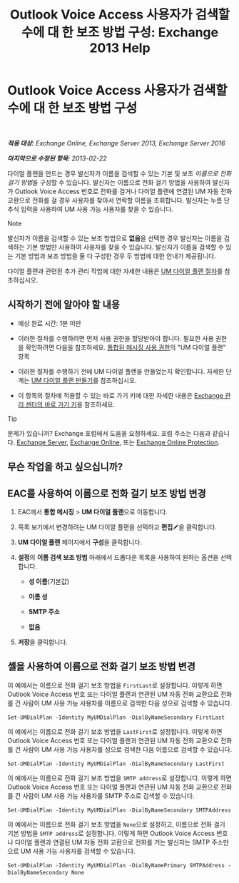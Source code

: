 ﻿---
title: 'Outlook Voice Access 사용자가 검색할 수에 대 한 보조 방법 구성: Exchange 2013 Help'
TOCTitle: Outlook Voice Access 사용자가 검색할 수에 대 한 보조 방법 구성
ms:assetid: 5cd4e0a0-d023-45a1-aa3c-b8dea6ec6d72
ms:mtpsurl: https://technet.microsoft.com/ko-kr/library/Aa998311(v=EXCHG.150)
ms:contentKeyID: 52057923
ms.date: 05/22/2018
mtps_version: v=EXCHG.150
ms.translationtype: MT
---

# Outlook Voice Access 사용자가 검색할 수에 대 한 보조 방법 구성

 

_**적용 대상:** Exchange Online, Exchange Server 2013, Exchange Server 2016_

_**마지막으로 수정된 항목:** 2013-02-22_

다이얼 플랜을 만드는 경우 발신자가 이름을 검색할 수 있는 기본 및 보조 *이름으로 전화 걸기 방법*을 구성할 수 있습니다. 발신자는 이름으로 전화 걸기 방법을 사용하여 발신자가 Outlook Voice Access 번호로 전화를 걸거나 다이얼 플랜에 연결된 UM 자동 전화 교환으로 전화를 걸 경우 사용자를 찾아서 연락할 이름을 조회합니다. 발신자는 누름 단추식 입력을 사용하여 UM 사용 가능 사용자를 찾을 수 있습니다.


> [!NOTE]
> 발신자가 이름을 검색할 수 있는 보조 방법으로 <STRONG>없음</STRONG>을 선택한 경우 발신자는 이름을 검색하는 기본 방법만 사용하여 사용자를 찾을 수 있습니다. 발신자가 이름을 검색할 수 있는 기본 방법과 보조 방법을 둘 다 구성한 경우 두 방법에 대한 안내가 제공됩니다.



다이얼 플랜과 관련된 추가 관리 작업에 대한 자세한 내용은 [UM 다이얼 플랜 절차](um-dial-plan-procedures-exchange-2013-help.md)를 참조하십시오.

## 시작하기 전에 알아야 할 내용

  - 예상 완료 시간: 1분 미만

  - 이러한 절차를 수행하려면 먼저 사용 권한을 할당받아야 합니다. 필요한 사용 권한을 확인하려면 다음을 참조하세요. [통합된 메시징 사용 권한](unified-messaging-permissions-exchange-2013-help.md)의 "UM 다이얼 플랜" 항목

  - 이러한 절차를 수행하기 전에 UM 다이얼 플랜을 만들었는지 확인합니다. 자세한 단계는 [UM 다이얼 플랜 만들기](https://docs.microsoft.com/ko-kr/exchange/voice-mail-unified-messaging/connect-voice-mail-system/create-um-dial-plan)를 참조하십시오.

  - 이 항목의 절차에 적용할 수 있는 바로 가기 키에 대한 자세한 내용은 [Exchange 관리 센터의 바로 가기 키](keyboard-shortcuts-in-the-exchange-admin-center-exchange-online-protection-help.md)을 참조하세요.


> [!TIP]
> 문제가 있습니까? Exchange 포럼에서 도움을 요청하세요. 포럼 주소는 다음과 같습니다. <A href="https://go.microsoft.com/fwlink/p/?linkid=60612">Exchange Server</A>, <A href="https://go.microsoft.com/fwlink/p/?linkid=267542">Exchange Online</A>, 또는 <A href="https://go.microsoft.com/fwlink/p/?linkid=285351">Exchange Online Protection</A>.



## 무슨 작업을 하고 싶으십니까?

## EAC를 사용하여 이름으로 전화 걸기 보조 방법 변경

1.  EAC에서 **통합 메시징** \> **UM 다이얼 플랜**으로 이동합니다.

2.  목록 보기에서 변경하려는 UM 다이얼 플랜을 선택하고 **편집**![편집 아이콘](images/JJ218640.6f53ccb2-1f13-4c02-bea0-30690e6ea71d(EXCHG.150).gif "편집 아이콘")을 클릭합니다.

3.  **UM 다이얼 플랜** 페이지에서 **구성**을 클릭합니다.

4.  **설정**의 **이름 검색 보조 방법** 아래에서 드롭다운 목록을 사용하여 원하는 옵션을 선택합니다.
    
      - **성 이름**(기본값)
    
      - **이름 성**
    
      - **SMTP 주소**
    
      - **없음**

5.  **저장**을 클릭합니다.

## 셸을 사용하여 이름으로 전화 걸기 보조 방법 변경

이 예에서는 이름으로 전화 걸기 보조 방법을 `FirstLast`로 설정합니다. 이렇게 하면 Outlook Voice Access 번호 또는 다이얼 플랜과 연관된 UM 자동 전화 교환으로 전화를 건 사람이 UM 사용 가능 사용자를 이름으로 검색한 다음 성으로 검색할 수 있습니다.

    Set-UMDialPlan -Identity MyUMDialPlan -DialByNameSecondary FirstLast

이 예에서는 이름으로 전화 걸기 보조 방법을 `LastFirst`로 설정합니다. 이렇게 하면 Outlook Voice Access 번호 또는 다이얼 플랜과 연관된 UM 자동 전화 교환으로 전화를 건 사람이 UM 사용 가능 사용자를 성으로 검색한 다음 이름으로 검색할 수 있습니다.

    Set-UMDialPlan -Identity MyUMDialPlan -DialByNameSecondary LastFirst 

이 예에서는 이름으로 전화 걸기 보조 방법을 `SMTP address`로 설정합니다. 이렇게 하면 Outlook Voice Access 번호 또는 다이얼 플랜과 연관된 UM 자동 전화 교환으로 전화를 건 사람이 UM 사용 가능 사용자를 SMTP 주소로 검색할 수 있습니다.

    Set-UMDialPlan -Identity MyUMDialPlan -DialByNameSecondary SMTPAddress 

이 예에서는 이름으로 전화 걸기 보조 방법을 `None`으로 설정하고, 이름으로 전화 걸기 기본 방법을 `SMTP address`로 설정합니다. 이렇게 하면 Outlook Voice Access 번호나 다이얼 플랜과 연결된 UM 자동 전화 교환으로 전화를 거는 발신자는 SMTP 주소만으로 UM 사용 가능 사용자를 검색할 수 있습니다.

    Set-UMDialPlan -Identity MyUMDialPlan -DialByNamePrimary SMTPAddress -DialByNameSecondary None

